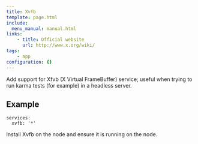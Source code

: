 ```yaml
---
title: Xvfb
template: page.html
include: 
  menu_manual: manual.html
links:
    - title: Official website
      url: http://www.x.org/wiki/
tags:
    - app
configuration: {}
---
```

Add support for Xfvb (X Virtual FrameBuffer) service; useful when trying to run karma tests (for example) in a headless server.

## Example

    services:
      xvfb: '*'

Install Xvfb on the node and ensure it is running on the node.